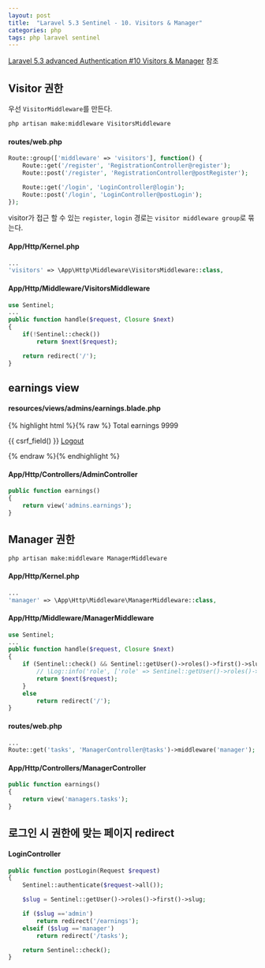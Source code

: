 ```yaml
---
layout: post
title:  "Laravel 5.3 Sentinel - 10. Visitors & Manager"
categories: php
tags: php laravel sentinel
---
```

[Laravel 5.3 advanced Authentication #10 Visitors & Manager](https://www.youtube.com/watch?v=LgrqIsyJHVk) 참조

## Visitor 권한
우선 `VisitorMiddleware`를 만든다.

```bash
php artisan make:middleware VisitorsMiddleware
```

#### routes/web.php
```php
Route::group(['middleware' => 'visitors'], function() {
    Route::get('/register', 'RegistrationController@register');
    Route::post('/register', 'RegistrationController@postRegister');

    Route::get('/login', 'LoginController@login');
    Route::post('/login', 'LoginController@postLogin');
});
```
visitor가 접근 할 수 있는 `register`, `login` 경로는 `visitor middleware group`로 묶는다.

#### App/Http/Kernel.php
```php
...
'visitors' => \App\Http\Middleware\VisitorsMiddleware::class,
```

#### App/Http/Middleware/VisitorsMiddleware
```php
use Sentinel;
...
public function handle($request, Closure $next)
{
    if(!Sentinel::check())
        return $next($request);

    return redirect('/');
}
```

## earnings view

#### resources/views/admins/earnings.blade.php
{% highlight html %}{% raw %}
Total earnings 9999

<form action="/logout" method="POST" id="logout-form">
    {{ csrf_field() }}
    <a href="#" onclick="document.getElementById('logout-form').submit()">Logout</a>
</form>
{% endraw %}{% endhighlight %}

#### App/Http/Controllers/AdminController
```php
public function earnings()
{
    return view('admins.earnings');
}
```

## Manager 권한
```bash
php artisan make:middleware ManagerMiddleware
```

#### App/Http/Kernel.php
```php
...
'manager' => \App\Http\Middleware\ManagerMiddleware::class,
```

#### App/Http/Middleware/ManagerMiddleware
```php
use Sentinel;
...
public function handle($request, Closure $next)
{
    if (Sentinel::check() && Sentinel::getUser()->roles()->first()->slug == 'manager') {
        // \Log::info('role', ['role' => Sentinel::getUser()->roles()->first()]);
        return $next($request);
    }
    else
        return redirect('/');
}
```

#### routes/web.php
```php
...
Route::get('tasks', 'ManagerController@tasks')->middleware('manager');
```

#### App/Http/Controllers/ManagerController
```php
public function earnings()
{
    return view('managers.tasks');
}
```

## 로그인 시 권한에 맞는 페이지 redirect

#### LoginController
```php
public function postLogin(Request $request)
{
    Sentinel::authenticate($request->all());

    $slug = Sentinel::getUser()->roles()->first()->slug;

    if ($slug =='admin')
        return redirect('/earnings');
    elseif ($slug =='manager')
        return redirect('/tasks');

    return Sentinel::check();
}
```
